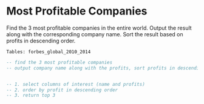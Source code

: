 # Most Profitable Companies

Find the 3 most profitable companies in the entire world.
Output the result along with the corresponding company name.
Sort the result based on profits in descending order.

```
Tables: forbes_global_2010_2014
```

```sql
-- find the 3 most profitable companies
-- output company name along with the profits, sort profits in descending order


-- 1. select columns of interest (name and profits)
-- 2. order by profit in descending order
-- 3. return top 3
```
